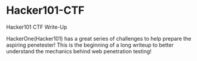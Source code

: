 # Hacker101-CTF
Hacker101 CTF Write-Up

HackerOne(Hacker101) has a great series of challenges to help prepare the aspiring penetester! This is the beginning of a long writeup to better understand the mechanics behind web penetration testing! 
